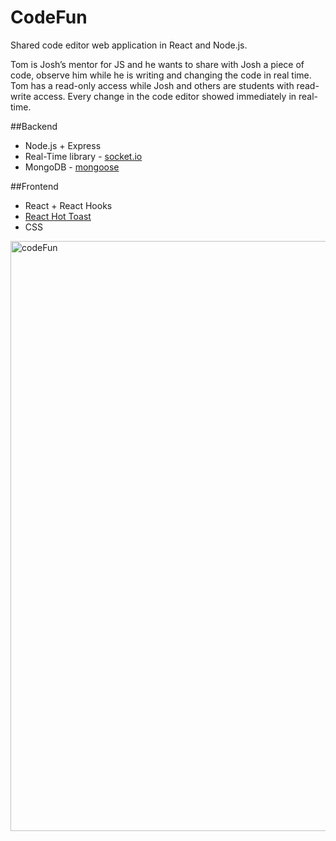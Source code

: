 # CodeFun
 Shared code editor web application in React and Node.js.

Tom is Josh’s mentor for JS and he wants to share with Josh a piece of code, observe him while he is writing and changing the code in real time.
Tom has a read-only access while Josh and others are students with read-write access.
Every change in the code editor showed immediately in real-time.

##Backend
* Node.js + Express
* Real-Time library -  [socket.io](https://socket.io/)
* MongoDB - [mongoose](https://www.mongodb.com/)

##Frontend
* React + React Hooks
* [React Hot Toast](https://react-hot-toast.com)
* CSS
  
<img width="944" alt="codeFun" src="https://github.com/GalMiles/CodeFun/assets/58370322/251fa578-6503-4101-a2dd-33fc3848cadf">
